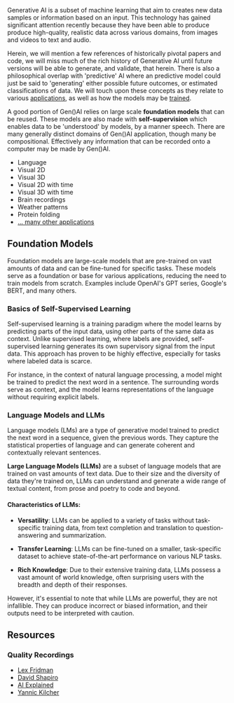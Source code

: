 Generative AI is a subset of machine learning that aim to creates new data samples or information based on an input. This technology has gained significant attention recently because they have been able to produce produce high-quality, realistic data across various domains, from images and videos to text and audio.

Herein, we will mention a few references of historically pivotal papers and code, we will miss much of the rich history of Generative AI until future versions will be able to generate, and validate, that herein. There is also a philosophical overlap with 'predictive' AI where an predictive model could just be said to 'generating' either possible future outcomes, or estimated classifications of data. We will touch upon these concepts as they relate to various [applications](applications.md), as well as how the models may be [trained](../models/index.md).

A good portion of Gen()AI relies on large scale **foundation models** that can be reused. These models are also made with **self-supervision** which enables data to be 'understood' by models, by a manner speech. There are many generally distinct domains of Gen()AI application, though many be compositional. Effectively any information that can be recorded onto a computer may be made by Gen()AI.

* Language
* Visual 2D
* Visual 3D
* Visual 2D with time
* Visual 3D with time
* Brain recordings
* Weather patterns
* Protein folding 
* [... many other applications](applications.md)

## Foundation Models

Foundation models are large-scale models that are pre-trained on vast amounts of data and can be fine-tuned for specific tasks. These models serve as a foundation or base for various applications, reducing the need to train models from scratch. Examples include OpenAI's GPT series, Google's BERT, and many others.

### Basics of Self-Supervised Learning

Self-supervised learning is a training paradigm where the model learns by predicting parts of the input data, using other parts of the same data as context. Unlike supervised learning, where labels are provided, self-supervised learning generates its own supervisory signal from the input data. This approach has proven to be highly effective, especially for tasks where labeled data is scarce.

For instance, in the context of natural language processing, a model might be trained to predict the next word in a sentence. The surrounding words serve as context, and the model learns representations of the language without requiring explicit labels.

### Language Models and LLMs

Language models (LMs) are a type of generative model trained to predict the next word in a sequence, given the previous words. They capture the statistical properties of language and can generate coherent and contextually relevant sentences.

**Large Language Models (LLMs)** are a subset of language models that are trained on vast amounts of text data. Due to their size and the diversity of data they're trained on, LLMs can understand and generate a wide range of textual content, from prose and poetry to code and beyond. 

#### Characteristics of LLMs:

- **Versatility**: LLMs can be applied to a variety of tasks without task-specific training data, from text completion and translation to question-answering and summarization.
  
- **Transfer Learning**: LLMs can be fine-tuned on a smaller, task-specific dataset to achieve state-of-the-art performance on various NLP tasks.

- **Rich Knowledge**: Due to their extensive training data, LLMs possess a vast amount of world knowledge, often surprising users with the breadth and depth of their responses.

However, it's essential to note that while LLMs are powerful, they are not infallible. They can produce incorrect or biased information, and their outputs need to be interpreted with caution.

## Resources

### Quality Recordings


- [Lex Fridman](https://www.youtube.com/@lexfridman)
- [David Shapiro](https://www.youtube.com/@DavidShapiroAutomator)
- [AI Explained](https://www.youtube.com/@ai-explained-)
- [Yannic Kilcher](https://www.youtube.com/@YannicKilcher)
  
